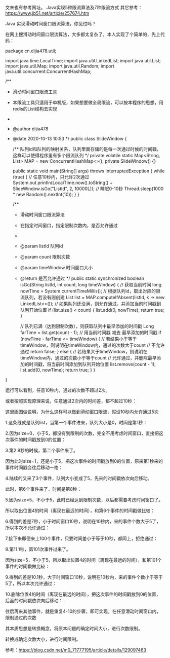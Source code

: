 文末也有参考网址。
Java实现5种限流算法及7种限流方式
其它参考：https://www.jb51.net/article/257674.htm


Java 实现滑动时间窗口限流算法，你见过吗？

在网上搜滑动时间窗口限流算法，大多都太复杂了，本人实现了个简单的，先上代码：

package cn.dijia478.util;
 
import java.time.LocalTime;
import java.util.LinkedList;
import java.util.List;
import java.util.Map;
import java.util.Random;
import java.util.concurrent.ConcurrentHashMap;
 
/**
 * 滑动时间窗口限流工具
 * 本限流工具只适用于单机版，如果想要做全局限流，可以按本程序的思想，用redis的List结构去实现
 *
 * @author dijia478
 * @date 2020-10-13 10:53
 */
public class SlideWindow {
 
    /** 队列id和队列的映射关系，队列里面存储的是每一次通过时候的时间戳，这样可以使得程序里有多个限流队列 */
    private volatile static Map<String, List<Long>> MAP = new ConcurrentHashMap<>();
    private SlideWindow() {}
 
    public static void main(String[] args) throws InterruptedException {
        while (true) {
            // 任意10秒内，只允许2次通过
            System.out.println(LocalTime.now().toString() + SlideWindow.isGo("ListId", 2, 10000L));
            // 睡眠0-10秒
            Thread.sleep(1000 * new Random().nextInt(10));
        }
    }
 
    /**
     * 滑动时间窗口限流算法
     * 在指定时间窗口，指定限制次数内，是否允许通过
     *
     * @param listId     队列id
     * @param count      限制次数
     * @param timeWindow 时间窗口大小
     * @return 是否允许通过
     */
    public static synchronized boolean isGo(String listId, int count, long timeWindow) {
        // 获取当前时间
        long nowTime = System.currentTimeMillis();
        // 根据队列id，取出对应的限流队列，若没有则创建
        List<Long> list = MAP.computeIfAbsent(listId, k -> new LinkedList<>());
        // 如果队列还没满，则允许通过，并添加当前时间戳到队列开始位置
        if (list.size() < count) {
            list.add(0, nowTime);
            return true;
        }
 
        // 队列已满（达到限制次数），则获取队列中最早添加的时间戳
        Long farTime = list.get(count - 1);
        // 用当前时间戳 减去 最早添加的时间戳
        if (nowTime - farTime <= timeWindow) {
            // 若结果小于等于timeWindow，则说明在timeWindow内，通过的次数大于count
            // 不允许通过
            return false;
        } else {
            // 若结果大于timeWindow，则说明在timeWindow内，通过的次数小于等于count
            // 允许通过，并删除最早添加的时间戳，将当前时间添加到队列开始位置
            list.remove(count - 1);
            list.add(0, nowTime);
            return true;
        }
    }
 
}


运行可以看到，任意10秒内，通过的次数不超过2次。

或者按照实现原理来说，任意通过2次内的时间差，都不超过10秒：



这里画图做说明，为什么这样可以做到滑动窗口限流，假设10秒内允许通过5次

1.这条线就是队列list，当第一个事件进来，队列大小是0，时间是第1秒：



2.因为size=0，小于5，都没有到限制的次数，完全不用考虑时间窗口，直接把这次事件的时间戳放到0的位置：



3.第2.8秒的时候，第二个事件来了。

因为此时size=1，还是小于5，把这次事件的时间戳放到0的位置，原来第1秒来的事件时间戳会往后移动一格：



4.陆续的又来了3个事件，队列大小变成了5，先来的时间戳依次向后移动。

此时，第6个事件来了，时间是第8秒：



5.因为size=5，不小于5，此时已经达到限制次数，以后都需要考虑时间窗口了。

所以取出位置4的时间（离现在最远的时间），和第6个事件的时间戳做比较：



6.得到的差是7秒，小于时间窗口10秒，说明在10秒内，来的事件个数大于5了，所以本次不允许通过：



7.接下来即便来上100个事件，只要时间差小于等于10秒，都同上，拒绝通过：



8.第11.1秒，第101次事件过来了。

因为size=5，不小于5，所以取出位置4的时间（离现在最远的时间），和第101个事件的时间戳做比较：



9.得到的差是10.1秒，大于时间窗口10秒，说明在10秒内，来的事件个数小于等于5了，所以本次允许通过：



10.删除位置4的时间（离现在最远的时间），把这次事件的时间戳放到0的位置，后面的时间戳依次向后移动：



往后再来其他事件，就是重复4-10的步骤，即可实现，在任意滑动时间窗口内，限制通过的次数

其本质思想是转换概念，将原本问题的确定时间大小，进行次数限制。

转换成确定次数大小，进行时间限制。

参考：https://blog.csdn.net/m0_71777195/article/details/129097463